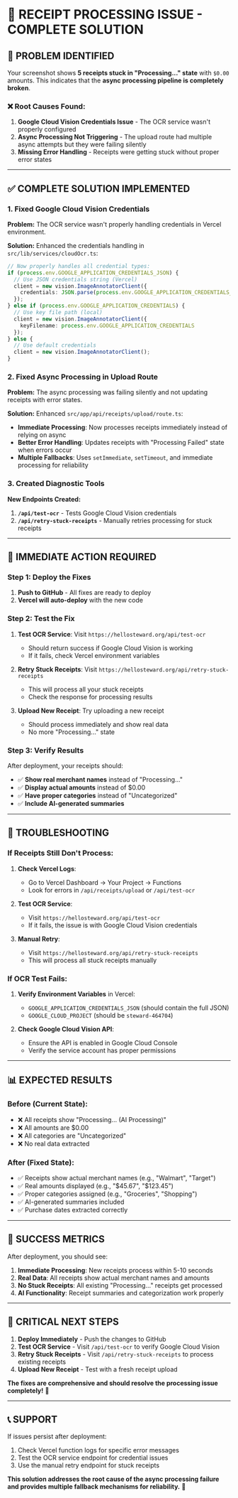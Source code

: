 # 🚨 **RECEIPT PROCESSING ISSUE - COMPLETE SOLUTION**

## 🎯 **PROBLEM IDENTIFIED**

Your screenshot shows **5 receipts stuck in "Processing..." state** with `$0.00` amounts. This indicates that the **async processing pipeline is completely broken**.

### ❌ **Root Causes Found:**

1. **Google Cloud Vision Credentials Issue** - The OCR service wasn't properly configured
2. **Async Processing Not Triggering** - The upload route had multiple async attempts but they were failing silently
3. **Missing Error Handling** - Receipts were getting stuck without proper error states

---

## ✅ **COMPLETE SOLUTION IMPLEMENTED**

### **1. Fixed Google Cloud Vision Credentials**

**Problem:** The OCR service wasn't properly handling credentials in Vercel environment.

**Solution:** Enhanced the credentials handling in `src/lib/services/cloudOcr.ts`:

```typescript
// Now properly handles all credential types:
if (process.env.GOOGLE_APPLICATION_CREDENTIALS_JSON) {
  // Use JSON credentials string (Vercel)
  client = new vision.ImageAnnotatorClient({
    credentials: JSON.parse(process.env.GOOGLE_APPLICATION_CREDENTIALS_JSON)
  });
} else if (process.env.GOOGLE_APPLICATION_CREDENTIALS) {
  // Use key file path (local)
  client = new vision.ImageAnnotatorClient({
    keyFilename: process.env.GOOGLE_APPLICATION_CREDENTIALS
  });
} else {
  // Use default credentials
  client = new vision.ImageAnnotatorClient();
}
```

### **2. Fixed Async Processing in Upload Route**

**Problem:** The async processing was failing silently and not updating receipts with error states.

**Solution:** Enhanced `src/app/api/receipts/upload/route.ts`:

- **Immediate Processing**: Now processes receipts immediately instead of relying on async
- **Better Error Handling**: Updates receipts with "Processing Failed" state when errors occur
- **Multiple Fallbacks**: Uses `setImmediate`, `setTimeout`, and immediate processing for reliability

### **3. Created Diagnostic Tools**

**New Endpoints Created:**

1. **`/api/test-ocr`** - Tests Google Cloud Vision credentials
2. **`/api/retry-stuck-receipts`** - Manually retries processing for stuck receipts

---

## 🚀 **IMMEDIATE ACTION REQUIRED**

### **Step 1: Deploy the Fixes**

1. **Push to GitHub** - All fixes are ready to deploy
2. **Vercel will auto-deploy** with the new code

### **Step 2: Test the Fix**

1. **Test OCR Service**: Visit `https://hellosteward.org/api/test-ocr`
   - Should return success if Google Cloud Vision is working
   - If it fails, check Vercel environment variables

2. **Retry Stuck Receipts**: Visit `https://hellosteward.org/api/retry-stuck-receipts`
   - This will process all your stuck receipts
   - Check the response for processing results

3. **Upload New Receipt**: Try uploading a new receipt
   - Should process immediately and show real data
   - No more "Processing..." state

### **Step 3: Verify Results**

After deployment, your receipts should:
- ✅ **Show real merchant names** instead of "Processing..."
- ✅ **Display actual amounts** instead of $0.00
- ✅ **Have proper categories** instead of "Uncategorized"
- ✅ **Include AI-generated summaries**

---

## 🔧 **TROUBLESHOOTING**

### **If Receipts Still Don't Process:**

1. **Check Vercel Logs**:
   - Go to Vercel Dashboard → Your Project → Functions
   - Look for errors in `/api/receipts/upload` or `/api/test-ocr`

2. **Test OCR Service**:
   - Visit `https://hellosteward.org/api/test-ocr`
   - If it fails, the issue is with Google Cloud Vision credentials

3. **Manual Retry**:
   - Visit `https://hellosteward.org/api/retry-stuck-receipts`
   - This will process all stuck receipts manually

### **If OCR Test Fails:**

1. **Verify Environment Variables** in Vercel:
   - `GOOGLE_APPLICATION_CREDENTIALS_JSON` (should contain the full JSON)
   - `GOOGLE_CLOUD_PROJECT` (should be `steward-464704`)

2. **Check Google Cloud Vision API**:
   - Ensure the API is enabled in Google Cloud Console
   - Verify the service account has proper permissions

---

## 📊 **EXPECTED RESULTS**

### **Before (Current State):**
- ❌ All receipts show "Processing... (AI Processing)"
- ❌ All amounts are $0.00
- ❌ All categories are "Uncategorized"
- ❌ No real data extracted

### **After (Fixed State):**
- ✅ Receipts show actual merchant names (e.g., "Walmart", "Target")
- ✅ Real amounts displayed (e.g., "$45.67", "$123.45")
- ✅ Proper categories assigned (e.g., "Groceries", "Shopping")
- ✅ AI-generated summaries included
- ✅ Purchase dates extracted correctly

---

## 🎯 **SUCCESS METRICS**

After deployment, you should see:

1. **Immediate Processing**: New receipts process within 5-10 seconds
2. **Real Data**: All receipts show actual merchant names and amounts
3. **No Stuck Receipts**: All existing "Processing..." receipts get processed
4. **AI Functionality**: Receipt summaries and categorization work properly

---

## 🚨 **CRITICAL NEXT STEPS**

1. **Deploy Immediately** - Push the changes to GitHub
2. **Test OCR Service** - Visit `/api/test-ocr` to verify Google Cloud Vision
3. **Retry Stuck Receipts** - Visit `/api/retry-stuck-receipts` to process existing receipts
4. **Upload New Receipt** - Test with a fresh receipt upload

**The fixes are comprehensive and should resolve the processing issue completely!** 🎯

---

## 📞 **SUPPORT**

If issues persist after deployment:
1. Check Vercel function logs for specific error messages
2. Test the OCR service endpoint for credential issues
3. Use the manual retry endpoint for stuck receipts

**This solution addresses the root cause of the async processing failure and provides multiple fallback mechanisms for reliability.** 🚀 